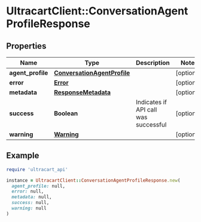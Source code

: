 # UltracartClient::ConversationAgentProfileResponse

## Properties

| Name | Type | Description | Notes |
| ---- | ---- | ----------- | ----- |
| **agent_profile** | [**ConversationAgentProfile**](ConversationAgentProfile.md) |  | [optional] |
| **error** | [**Error**](Error.md) |  | [optional] |
| **metadata** | [**ResponseMetadata**](ResponseMetadata.md) |  | [optional] |
| **success** | **Boolean** | Indicates if API call was successful | [optional] |
| **warning** | [**Warning**](Warning.md) |  | [optional] |

## Example

```ruby
require 'ultracart_api'

instance = UltracartClient::ConversationAgentProfileResponse.new(
  agent_profile: null,
  error: null,
  metadata: null,
  success: null,
  warning: null
)
```

